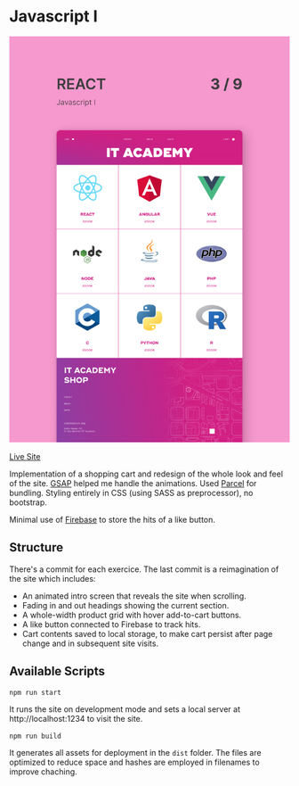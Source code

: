 # Javascript I

![Javascript I](screenshot.png)

[Live Site](https://react-sprint-3.netlify.app/)

Implementation of a shopping cart and redesign of the whole look and feel of the site. [GSAP](https://greensock.com/) helped me handle the animations. Used [Parcel](https://parceljs.org/) for bundling. Styling entirely in CSS (using SASS as preprocessor), no bootstrap.

Minimal use of [Firebase](https://firebase.google.com/) to store the hits of a like button.

## Structure

There's a commit for each exercice. The last commit is a reimagination of the site which includes:

- An animated intro screen that reveals the site when scrolling.
- Fading in and out headings showing the current section.
- A whole-width product grid with hover add-to-cart buttons.
- A like button connected to Firebase to track hits.
- Cart contents saved to local storage, to make cart persist after page change and in subsequent site visits.

## Available Scripts

```
npm run start
```

It runs the site on development mode and sets a local server at http://localhost:1234 to visit the site.

```
npm run build
```

It generates all assets for deployment in the `dist` folder.
The files are optimized to reduce space and hashes are employed in filenames to improve chaching.

